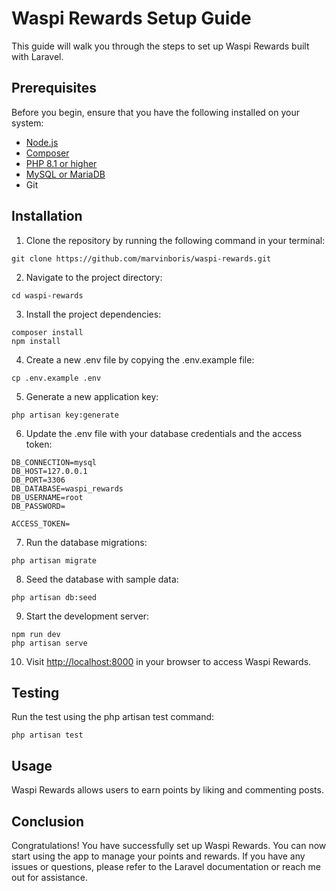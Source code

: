 # Waspi Rewards Setup Guide

This guide will walk you through the steps to set up Waspi Rewards built with Laravel.

## Prerequisites

Before you begin, ensure that you have the following installed on your system:

-   [Node.js](https://nodejs.org/en/download/)
-   [Composer](https://getcomposer.org/download/)
-   [PHP 8.1 or higher](https://www.php.net/manual/en/install.php)
-   [MySQL or MariaDB](https://dev.mysql.com/downloads/)
-   Git

## Installation

1. Clone the repository by running the following command in your terminal:

```
git clone https://github.com/marvinboris/waspi-rewards.git
```

2. Navigate to the project directory:

```
cd waspi-rewards
```

3. Install the project dependencies:

```
composer install
npm install
```

4. Create a new .env file by copying the .env.example file:

```
cp .env.example .env
```

5. Generate a new application key:

```
php artisan key:generate
```

6. Update the .env file with your database credentials and the access token:

```
DB_CONNECTION=mysql
DB_HOST=127.0.0.1
DB_PORT=3306
DB_DATABASE=waspi_rewards
DB_USERNAME=root
DB_PASSWORD=

ACCESS_TOKEN=
```

7. Run the database migrations:

```
php artisan migrate
```

8. Seed the database with sample data:

```
php artisan db:seed
```

9. Start the development server:

```
npm run dev
php artisan serve
```

10. Visit <http://localhost:8000> in your browser to access Waspi Rewards.

## Testing

Run the test using the php artisan test command:

```
php artisan test
```

## Usage

Waspi Rewards allows users to earn points by liking and commenting posts.

## Conclusion

Congratulations! You have successfully set up Waspi Rewards. You can now start using the app to manage your points and rewards. If you have any issues or questions, please refer to the Laravel documentation or reach me out for assistance.
